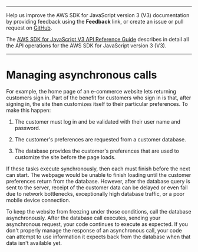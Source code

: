 --------

Help us improve the AWS SDK for JavaScript version 3 \(V3\) documentation by providing feedback using the **Feedback** link, or create an issue or pull request on [GitHub](https://github.com/awsdocs/aws-sdk-for-javascript-v3)\.

 The [AWS SDK for JavaScript V3 API Reference Guide](https://docs.aws.amazon.com/AWSJavaScriptSDK/v3/latest/index.html) describes in detail all the API operations for the AWS SDK for JavaScript version 3 \(V3\)\.

--------

# Managing asynchronous calls<a name="making-asynchronous-calls"></a>

For example, the home page of an e\-commerce website lets returning customers sign in\. Part of the benefit for customers who sign in is that, after signing in, the site then customizes itself to their particular preferences\. To make this happen:

1. The customer must log in and be validated with their user name and password\.

1. The customer's preferences are requested from a customer database\.

1. The database provides the customer's preferences that are used to customize the site before the page loads\.

If these tasks execute synchronously, then each must finish before the next can start\. The webpage would be unable to finish loading until the customer preferences return from the database\. However, after the database query is sent to the server, receipt of the customer data can be delayed or even fail due to network bottlenecks, exceptionally high database traffic, or a poor mobile device connection\.

To keep the website from freezing under those conditions, call the database asynchronously\. After the database call executes, sending your asynchronous request, your code continues to execute as expected\. If you don't properly manage the response of an asynchronous call, your code can attempt to use information it expects back from the database when that data isn't available yet\.

